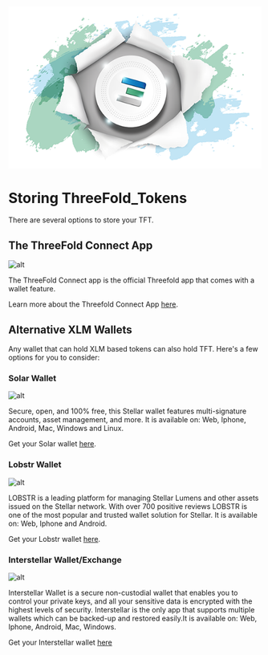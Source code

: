 ![](img/illustration_tft.png)

# Storing ThreeFold_Tokens

There are several options to store your TFT. 

## The ThreeFold Connect App

![alt](img/threefold_connect_4screens.png)

The ThreeFold Connect app is the official Threefold app that comes with a wallet feature.

Learn more about the Threefold Connect App [here](threefold:threefold_connect).

## Alternative XLM Wallets

Any wallet that can hold XLM based tokens can also hold TFT. Here's a few options for you to consider:

### Solar Wallet

![alt](img/solar_wallet_logo.jpg)

Secure, open, and 100% free, this Stellar wallet features multi-signature accounts, asset management, and more. It is available on: Web, Iphone, Android, Mac, Windows and Linux.

Get your Solar wallet [here](https://solarwallet.io/).

### Lobstr Wallet

![alt](img/lobstr_wallet_logo.jpg)

LOBSTR is a leading platform for managing Stellar Lumens and other assets issued on the Stellar network. With over 700 positive reviews LOBSTR is one of the most popular and trusted wallet solution for Stellar. It is available on: Web, Iphone and Android.

Get your Lobstr wallet [here](https://lobstr.co/).

### Interstellar Wallet/Exchange

![alt](img/interstellar_wallet_logo.jpg)

Interstellar Wallet is a secure non-custodial wallet that enables you to control your private keys, and all your sensitive data is encrypted with the highest levels of security. Interstellar is the only app that supports multiple wallets which can be backed-up and restored easily.It is available on: Web, Iphone, Android, Mac, Windows.

Get your Interstellar wallet [here](https://interstellar.exchange/)